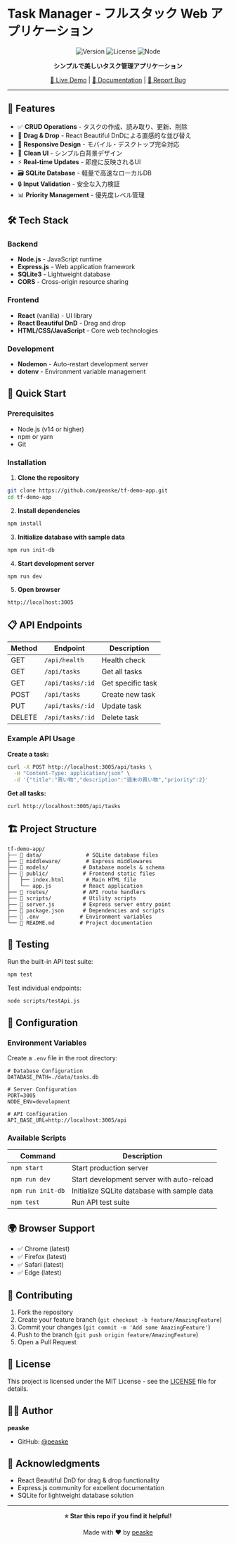 # Task Manager - フルスタック Web アプリケーション

<div align="center">

![Version](https://img.shields.io/badge/version-1.0.0-blue.svg)
![License](https://img.shields.io/badge/license-MIT-green.svg)
![Node](https://img.shields.io/badge/node-%3E%3D14.0.0-brightgreen.svg)

**シンプルで美しいタスク管理アプリケーション**

[🚀 Live Demo](#) | [📖 Documentation](#installation) | [🐛 Report Bug](https://github.com/peaske/tf-demo-app/issues)

</div>

---

## 🌟 Features

- ✅ **CRUD Operations** - タスクの作成、読み取り、更新、削除
- 🎯 **Drag & Drop** - React Beautiful DnDによる直感的な並び替え
- 📱 **Responsive Design** - モバイル・デスクトップ完全対応
- 🎨 **Clean UI** - シンプル白背景デザイン
- ⚡ **Real-time Updates** - 即座に反映されるUI
- 🗃️ **SQLite Database** - 軽量で高速なローカルDB
- 🔒 **Input Validation** - 安全な入力検証
- 📊 **Priority Management** - 優先度レベル管理

## 🛠️ Tech Stack

### Backend
- **Node.js** - JavaScript runtime
- **Express.js** - Web application framework
- **SQLite3** - Lightweight database
- **CORS** - Cross-origin resource sharing

### Frontend  
- **React** (vanilla) - UI library
- **React Beautiful DnD** - Drag and drop
- **HTML/CSS/JavaScript** - Core web technologies

### Development
- **Nodemon** - Auto-restart development server
- **dotenv** - Environment variable management

## 🚀 Quick Start

### Prerequisites
- Node.js (v14 or higher)
- npm or yarn
- Git

### Installation

1. **Clone the repository**
```bash
git clone https://github.com/peaske/tf-demo-app.git
cd tf-demo-app
```

2. **Install dependencies**
```bash
npm install
```

3. **Initialize database with sample data**
```bash
npm run init-db
```

4. **Start development server**
```bash
npm run dev
```

5. **Open browser**
```
http://localhost:3005
```

## 📋 API Endpoints

| Method | Endpoint | Description |
|--------|----------|-------------|
| GET | `/api/health` | Health check |
| GET | `/api/tasks` | Get all tasks |
| GET | `/api/tasks/:id` | Get specific task |
| POST | `/api/tasks` | Create new task |
| PUT | `/api/tasks/:id` | Update task |
| DELETE | `/api/tasks/:id` | Delete task |

### Example API Usage

**Create a task:**
```bash
curl -X POST http://localhost:3005/api/tasks \
  -H "Content-Type: application/json" \
  -d '{"title":"買い物","description":"週末の買い物","priority":2}'
```

**Get all tasks:**
```bash
curl http://localhost:3005/api/tasks
```

## 🏗️ Project Structure

```
tf-demo-app/
├── 📁 data/              # SQLite database files
├── 📁 middleware/        # Express middlewares
├── 📁 models/           # Database models & schema
├── 📁 public/           # Frontend static files
│   ├── index.html       # Main HTML file
│   └── app.js          # React application
├── 📁 routes/           # API route handlers
├── 📁 scripts/          # Utility scripts
├── 📄 server.js         # Express server entry point
├── 📄 package.json      # Dependencies and scripts
├── 📄 .env             # Environment variables
└── 📄 README.md        # Project documentation
```

## 🧪 Testing

Run the built-in API test suite:
```bash
npm test
```

Test individual endpoints:
```bash
node scripts/testApi.js
```

## 🔧 Configuration

### Environment Variables

Create a `.env` file in the root directory:

```env
# Database Configuration
DATABASE_PATH=./data/tasks.db

# Server Configuration  
PORT=3005
NODE_ENV=development

# API Configuration
API_BASE_URL=http://localhost:3005/api
```

### Available Scripts

| Command | Description |
|---------|-------------|
| `npm start` | Start production server |
| `npm run dev` | Start development server with auto-reload |
| `npm run init-db` | Initialize SQLite database with sample data |
| `npm test` | Run API test suite |

## 🌍 Browser Support

- ✅ Chrome (latest)
- ✅ Firefox (latest)
- ✅ Safari (latest)
- ✅ Edge (latest)

## 🤝 Contributing

1. Fork the repository
2. Create your feature branch (`git checkout -b feature/AmazingFeature`)
3. Commit your changes (`git commit -m 'Add some AmazingFeature'`)
4. Push to the branch (`git push origin feature/AmazingFeature`)
5. Open a Pull Request

## 📄 License

This project is licensed under the MIT License - see the [LICENSE](LICENSE) file for details.

## 👨‍💻 Author

**peaske**
- GitHub: [@peaske](https://github.com/peaske)

## 🙏 Acknowledgments

- React Beautiful DnD for drag & drop functionality
- Express.js community for excellent documentation
- SQLite for lightweight database solution

---

<div align="center">

**⭐ Star this repo if you find it helpful!**

Made with ❤️ by [peaske](https://github.com/peaske)

</div>
